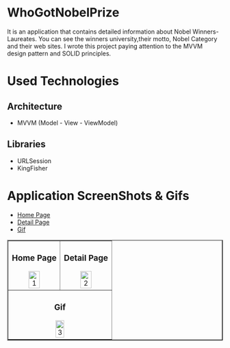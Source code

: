# WhoGotNobelPrize
It is an application that contains detailed information about Nobel Winners-Laureates.
You can see the winners university,their motto, Nobel Category and their web sites.
I wrote this project paying attention to the MVVM design pattern and SOLID principles.

# Used Technologies
## Architecture
- MVVM (Model - View - ViewModel)

## Libraries
- URLSession
- KingFisher

# Application ScreenShots & Gifs
- [Home Page](#home-page)
- [Detail Page](#detail-page)
- [Gif](#gif)

<table border=2>
  <tr align=center>
    <td><h3>Home Page</h3><img src="https://user-images.githubusercontent.com/34661162/172027831-cffccd03-e91e-4426-8ee8-34509901f60e.png" alt="1" width=50%></td>
    <td><h3>Detail Page</h3><img src="https://user-images.githubusercontent.com/34661162/172027835-39e596a7-86f5-439e-b1d4-2531c6725c06.png" alt="2" width=50%></td>
  </tr>
  
  <tr align=center>
    <td colspan=2><h3>Gif</h3><img src="https://user-images.githubusercontent.com/34661162/172027800-17336ce6-9619-414a-90f8-2c45e7feacb5.gif" alt="3" width=30%></td>
  </tr>
</table>
